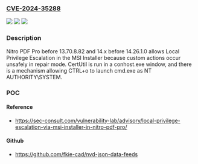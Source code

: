 ### [CVE-2024-35288](https://cve.mitre.org/cgi-bin/cvename.cgi?name=CVE-2024-35288)
![](https://img.shields.io/static/v1?label=Product&message=n%2Fa&color=blue)
![](https://img.shields.io/static/v1?label=Version&message=n%2Fa&color=blue)
![](https://img.shields.io/static/v1?label=Vulnerability&message=n%2Fa&color=brighgreen)

### Description

Nitro PDF Pro before 13.70.8.82 and 14.x before 14.26.1.0 allows Local Privilege Escalation in the MSI Installer because custom actions occur unsafely in repair mode. CertUtil is run in a conhost.exe window, and there is a mechanism allowing CTRL+o to launch cmd.exe as NT AUTHORITY\SYSTEM.

### POC

#### Reference
- https://sec-consult.com/vulnerability-lab/advisory/local-privilege-escalation-via-msi-installer-in-nitro-pdf-pro/

#### Github
- https://github.com/fkie-cad/nvd-json-data-feeds

